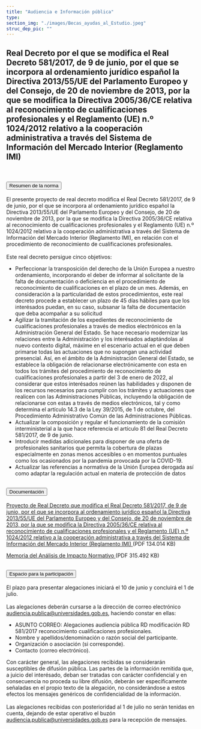 ```yaml
---
title: "Audiencia e Información pública"
type: 
section_img: "./images/Becas_ayudas_al_Estudio.jpeg"
struc_dep_pic: ""
---
```

## Real Decreto por el que se modifica el Real Decreto 581/2017, de 9 de junio, por el que se incorpora al ordenamiento jurídico español la Directiva 2013/55/UE del Parlamento Europeo y del Consejo, de 20 de noviembre de 2013, por la que se modifica la Directiva 2005/36/CE relativa al reconocimiento de cualificaciones profesionales y el Reglamento (UE) n.º 1024/2012 relativo a la cooperación administrativa a través del Sistema de Información del Mercado Interior (Reglamento IMI)<br><br>
<section>
    <article>
        <div class="container container_xl_accoordion p-0">
            <div class="row mt-4">
                <div class="col-lg-12 content_collapse mb-120">
                                <div class="accordion" id="accordionPanelsStayOpenExample">
                                    <div class="accordion-item">
                                        <h2 class="accordion-header" id="panelsStayOpen-headingOne">
                                            <button class="accordion-button collapsed" type="button" data-bs-toggle="collapse" data-bs-target="#panelsStayOpen-collapseOne" aria-expanded="false" aria-controls="panelsStayOpen-collapseOne">
                                               Resumen de la norma
                                            </button>
                                        </h2>
                                        <div id="panelsStayOpen-collapseOne" class="accordion-collapse collapse " aria-labelledby="panelsStayOpen-headingOne">
                                            <div class="accordion-body">
                                                <article id="section_link">
                                                    <div class="container-fluid">
                                                        <div class="row">
                                                            <div class="col-12">
                                                             El presente proyecto de real decreto modifica el Real Decreto 581/2017, de 9 de junio, por el que se incorpora al ordenamiento jurídico español la Directiva 2013/55/UE del Parlamento Europeo y del Consejo, de 20 de noviembre de 2013, por la que se modifica la Directiva 2005/36/CE relativa al reconocimiento de cualificaciones profesionales y el Reglamento (UE) n.º 1024/2012 relativo a la cooperación administrativa a través del Sistema de Información del Mercado Interior (Reglamento IMI), en relación con el procedimiento de reconocimiento de cualificaciones profesionales.<br><br>
 								Este real decreto persigue cinco objetivos:
 								<ul>
									<li>Perfeccionar la transposición del derecho de la Unión Europea a nuestro ordenamiento, incorporando el deber de informar al solicitante de la falta de documentación o deficiencia en el procedimiento de reconocimiento de cualificaciones en el plazo de un mes. Además, en consideración a la particularidad de estos procedimientos, este real decreto procede a establecer un plazo de 45 días hábiles para que los interésados puedan, en su caso, subsanar la falta de documentación que deba acompañar a su solicitud</li>
									<li>Agilizar la tramitación de los expedientes de reconocimiento de cualificaciones profesionales a través de medios electrónicos en la Administración General del Estado. Se hace necesario modernizar las relaciones entre la Administración y los interésados adaptándolas al nuevo contexto digital, máxime en el escenario actual en el que deben primarse todas las actuaciones que no supongan una actividad presencial. Así, en el ámbito de la Administración General del Estado, se establece la obligación de relacionarse electrónicamente con esta en todos los trámites del procedimiento de reconocimiento de cualificaciones profesionales a partir del 3 de enero de 2022, al considerar que estos interésados reúnen las habilidades y disponen de los recursos necesarios para cumplir con los trámites y actuaciones que realicen con las Administraciones Públicas, incluyendo la obligación de relacionarse con estas a través de medios electrónicos, tal y como determina el artículo 14.3 de la Ley 39/2015, de 1 de octubre, del Procedimiento Administrativo Común de las Administraciones Públicas. </li>
									<li>Actualizar la composición y regular el funcionamiento de la comisión interministerial a la que hace referencia el artículo 81 del Real Decreto 581/2017, de 9 de junio. </li>
									<li>Introducir medidas adicionales para disponer de una oferta de profesionales sanitarios que permita la cobertura de plazas especialmente en zonas menos accesibles o en momentos puntuales como los ocasionados por la pandemia provocada por la COVID-19. </li>
									<li>Actualizar las referencias a normativa de la Unión Europea derogada así como adaptar la regulación actual en materia de protección de datos</li>
								</ul>
                                                            </div>
                                                        </div>
                                                    </div>
                                                </article>
                                            </div>
                                        </div>
                                    </div>
                                    <div class="accordion-item">
                                        <h2 class="accordion-header" id="panelsStayOpen-headingTwo">
                                            <button class="accordion-button collapsed" type="button" data-bs-toggle="collapse" data-bs-target="#panelsStayOpen-collapseTwo" aria-expanded="false">
                                                Documentación
                                            </button>
                                        </h2>
                                        <div id="panelsStayOpen-collapseTwo" class="accordion-collapse collapse" aria-labelledby="panelsStayOpen-headingTwo">
                                            <div class="accordion-body">
                                                <article id="section_link">
                                                    <div class="container-fluid">
                                                        <div class="row">
                                                            <div class="col-12">
								<div class="col-lg-12 cards_download_cnt">  
			<div class="row"> 
				<div class="download_card"> 
					<a class="card" href="{{<siteurl>}}documentos/pdf/tu_administracion/RD_modificacion_RD.pdf" target="_blank"> 
					<div class="card-header"> 
						   <i class="fal fa-download"></i> 
					</div> </a> 
					<div class="card-body"> 
						<p class="text_file"><a class="card" href="{{<siteurl>}}documentos/pdf/tu_administracion/RD_modificacion_RD.pdf" target="_blank">  
						<span class="tit">Proyecto de Real Decreto que modifica el Real Decreto 581/2017, de 9 de junio, por el que se incorpora al ordenamiento jurídico español la Directiva 2013/55/UE del Parlamento Europeo y del Consejo, de 20 de noviembre de 2013, por la que se modifica la Directiva 2005/36/CE relativa al reconocimiento de cualificaciones profesionales y el Reglamento (UE) n.º 1024/2012 relativo a la cooperación administrativa a través del Sistema de Información del Mercado Interior (Reglamento IMI) </span></a> <i class="fal fa-file-pdf pdf_icon"></i> (PDF 134.014 KB)
					</div>
				</div> 	
				<div class="download_card"> 
					<a class="card" href="{{<siteurl>}}documentos/pdf/tu_administracion/MAINRDModificacionRD.pdf" target="_blank"> 
					<div class="card-header"> 
						   <i class="fal fa-download"></i> 
					</div> </a> 
					<div class="card-body"> 
						<p class="text_file"><a class="card" href="{{<siteurl>}}/documentos/pdf/tu_administracion/MAINRDModificacionRD.pdf" target="_blank">  
						<span class="tit">Memoria del Análisis de Impacto Normativo </span></a> <i class="fal fa-file-pdf pdf_icon"></i> (PDF 315.492 KB)
					</div>
				</div>
			</div> 
		</div> 
                                                            </div>
                                                        </div>
                                                    </div>
                                                </article>
                                            </div>
                                        </div>
				</div>
                                    <div class="accordion-item">
                                        <h2 class="accordion-header" id="panelsStayOpen-headingTree">
                                            <button class="accordion-button collapsed" type="button" data-bs-toggle="collapse" data-bs-target="#panelsStayOpen-collapseTree" aria-expanded="false">
                                                 Espacio para la participación
                                            </button>
                                        </h2>
                                        <div id="panelsStayOpen-collapseTree" class="accordion-collapse collapse" aria-labelledby="panelsStayOpen-headingTree">
                                            <div class="accordion-body">
                                                <article id="section_link">
                                                    <div class="container-fluid">
                                                        <div class="row">
                                                            <div class="col-12">
								El plazo para presentar alegaciones iniciará el 10 de junio y concluirá el 1 de julio.<br><br>
								Las alegaciones deberán cursarse a la dirección de correo electrónico <a href="mailto:audiencia.publica@universidades.gob.es">audiencia.publica@universidades.gob.es</a>, haciendo constar en ellas:
								<ul>
									<li>ASUNTO CORREO: Alegaciones audiencia pública RD modificación RD 581/2017 reconocimiento cualificaciones profesionales.</li>
									<li>Nombre y apellidos/denominación o razón social del participante. </li>
									<li>Organización o asociación (si corresponde). </li>
									<li>Contacto (correo electrónico). </li>
								</ul>
								Con carácter general, las alegaciones recibidas se considerarán susceptibles de difusión pública. Las partes de la información remitida que, a juicio del interésado, deban ser tratadas con carácter confidencial y en consecuencia no proceda su libre difusión, deberán ser específicamente señaladas en el propio texto de la alegación, no considerándose a estos efectos los mensajes genéricos de confidencialidad de la información.  <br><br>
								Las alegaciones recibidas con posterioridad al 1 de julio no serán tenidas en cuenta, dejando de estar operativo el buzón <a href="mailto:audiencia.publica@universidades.gob.es">audiencia.publica@universidades.gob.es</a> para la recepción de mensajes.  							
								</div>
                                            </div>
                                        </div>
                                    </article>
                                </div>
                            </div>
                        </div>         
                    </div>
                </div>
            </div>
        </div>
    </article>
</section>

